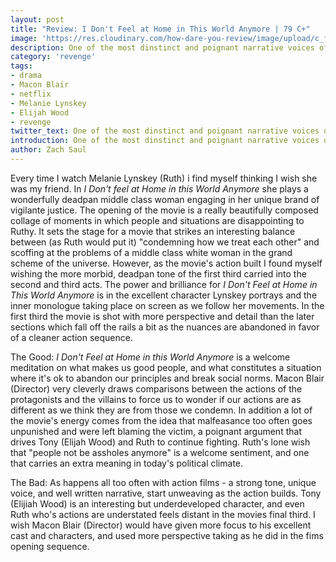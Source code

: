 ```yaml
---
layout: post
title: "Review: I Don't Feel at Home in This World Anymore | 79 C+"
image: 'https://res.cloudinary.com/how-dare-you-review/image/upload/c_fill,h_399,w_760/v1529170806/i-dont-feel-at-home.jpg'
description: One of the most dinstinct and poignant narrative voices of the past few years. Sadly at the end it doesn't amount to more than a revenge flick.         
category: 'revenge'
tags: 
- drama
- Macon Blair
- netflix
- Melanie Lynskey
- Elijah Wood
- revenge
twitter_text: One of the most dinstinct and poignant narrative voices of the past few years. Sadly at the end it doesn't amount to more than a revenge flick.
introduction: One of the most dinstinct and poignant narrative voices of the past few years. Sadly at the end it doesn't amount to more than a revenge flick.
author: Zach Saul
---
```


Every time I watch Melanie Lynskey (Ruth) i find myself thinking I wish she was my friend. In *I Don't feel at Home in this World Anymore* she plays a wonderfully deadpan middle class woman engaging in her unique brand of vigilante justice. The opening of the movie is a really beautifully composed collage of moments in which people and situations are disappointing to Ruthy. It sets the stage for a movie that strikes an interesting balance between (as Ruth would put it) "condemning how we treat each other" and scoffing at the problems of a middle class white woman in the grand scheme of the universe. However, as the movie's action built I found myself wishing the more morbid, deadpan tone of the first third carried into the second and third acts. The power and brilliance for *I Don't Feel at Home in This World Anymore* is in the excellent character Lynskey portrays and the inner monologue taking place on screen as we follow her movements. In the first third the movie is shot with more perspective and detail than the later sections which fall off the rails a bit as the nuances are abandoned in favor of a cleaner action sequence.

The Good: *I Don't Feel at Home in this World Anymore* is a welcome meditation on what makes us good people, and what constitutes a situation where it's ok to abandon our principles and break social norms. Macon Blair (Director) very cleverly draws comparisons between the actions of the protagonists and the villains to force us to wonder if our actions are as different as we think they are from those we condemn. In addition a lot of the movie's energy comes from the idea that malfeasance too often goes unpunished and were left blaming the victim, a poignant argument that drives Tony (Elijah Wood) and Ruth to continue fighting. Ruth's lone wish that "people not be assholes anymore" is a welcome sentiment, and one that carries an extra meaning in today's political climate.

The Bad: As happens all too often with action films - a strong tone, unique voice, and well written narrative, start unweaving as the action builds. Tony (Elijiah Wood) is an interesting but underdeveloped character, and even Ruth who's actions are understated feels distant in the movies final third. I wish Macon Blair (Director) would have given more focus to his excellent cast and characters, and used more perspective taking as he did in the fims opening sequence.